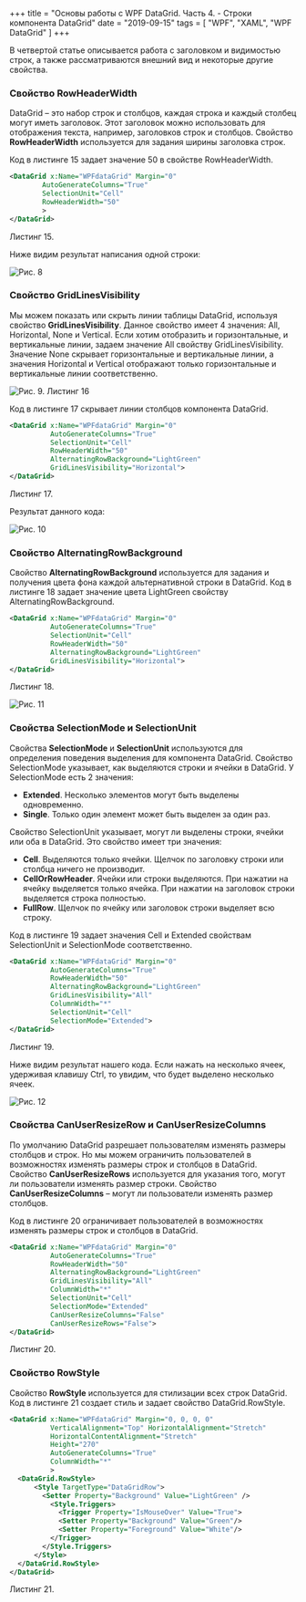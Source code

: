 +++
title = "Основы работы с WPF DataGrid. Часть 4. - Строки компонента DataGrid"
date = "2019-09-15"
tags = [
    "WPF",
    "XAML",
    "WPF DataGrid"
]
+++

В четвертой статье описывается работа с заголовком и видимостью строк, а также рассматриваются внешний вид и некоторые другие свойства. 

<!--more-->

### Свойство RowHeaderWidth
DataGrid – это набор строк и столбцов, каждая строка и каждый столбец могут иметь заголовок. Этот заголовок можно использовать для отображения текста, например, заголовков строк и столбцов.
Свойство **RowHeaderWidth** используется для задания ширины заголовка строк.

Код в листинге 15 задает значение 50 в свойстве RowHeaderWidth.
```xml
<DataGrid x:Name="WPFdataGrid" Margin="0"
        AutoGenerateColumns="True"
        SelectionUnit="Cell"
        RowHeaderWidth="50"
        >
</DataGrid>
```
Листинг 15.

Ниже видим результат написания одной строки:

![Рис. 8](https://i.postimg.cc/tCV1CNs0/94.jpg)

### Свойство GridLinesVisibility
Мы можем показать или скрыть линии таблицы DataGrid, используя свойство **GridLinesVisibility**. Данное свойство имеет 4 значения: All, Horizontal, None и Vertical. Если хотим отобразить и горизонтальные, и вертикальные линии, задаем значение All свойству GridLinesVisibility. Значение None скрывает горизонтальные и вертикальные линии, а значения Horizontal и Vertical отображают только горизонтальные и вертикальные линии соответственно.

![Рис. 9. Листинг 16](https://i.postimg.cc/4yjmQmFF/95.jpg)

Код в листинге 17 скрывает линии столбцов компонента DataGrid.
```xml
<DataGrid x:Name="WPFdataGrid" Margin="0"
          AutoGenerateColumns="True"
          SelectionUnit="Cell"
          RowHeaderWidth="50"
          AlternatingRowBackground="LightGreen"
          GridLinesVisibility="Horizontal">
</DataGrid>
```
Листинг 17.

Результат данного кода:

![Рис. 10](https://i.postimg.cc/BbjjFxNK/96.jpg)

### Свойство AlternatingRowBackground
Свойство **AlternatingRowBackground** используется для задания и получения цвета фона каждой альтернативной строки в DataGrid.
Код в листинге 18 задает значение цвета LightGreen свойству AlternatingRowBackground.
```xml
<DataGrid x:Name="WPFdataGrid" Margin="0"
          AutoGenerateColumns="True"
          SelectionUnit="Cell"
          RowHeaderWidth="50"
          AlternatingRowBackground="LightGreen"
          GridLinesVisibility="Horizontal">
</DataGrid>
```
Листинг 18.


![Рис. 11](https://i.postimg.cc/DwkSW4GS/97.jpg)

### Свойства SelectionMode и SelectionUnit
Свойства **SelectionMode** и **SelectionUnit** используются для определения поведения выделения для компонента DataGrid. Свойство SelectionMode указывает, как выделяются строки и ячейки в DataGrid. У SelectionMode есть 2 значения:
* **Extended**. Несколько элементов могут быть выделены одновременно.
* **Single**. Только один элемент может быть выделен за один раз.

Свойство SelectionUnit указывает, могут ли выделены строки, ячейки или оба в DataGrid. Это свойство имеет три значения:
* **Cell**. Выделяются только ячейки. Щелчок по заголовку строки или столбца ничего не производит.
* **CellOrRowHeader**. Ячейки или строки выделяются. При нажатии на ячейку выделяется только ячейка. При нажатии на заголовок строки выделяется строка полностью.
* **FullRow**. Щелчок по ячейку или заголовок строки выделяет всю строку.

Код в листинге 19 задает значения Cell и Extended свойствам SelectionUnit и SelectionMode соответственно.
```xml
<DataGrid x:Name="WPFdataGrid" Margin="0"
          AutoGenerateColumns="True"
          RowHeaderWidth="50"
          AlternatingRowBackground="LightGreen"
          GridLinesVisibility="All"
          ColumnWidth="*"
          SelectionUnit="Cell"
          SelectionMode="Extended">
</DataGrid>
```
Листинг 19.

Ниже видим результат нашего кода. Если нажать на несколько ячеек, удерживая клавишу Ctrl, то увидим, что будет выделено несколько ячеек.

![Рис. 12](https://i.postimg.cc/h4YzB5Pb/98.jpg)

### Свойства CanUserResizeRow и CanUserResizeColumns
По умолчанию DataGrid разрешает пользователям изменять размеры столбцов и строк. Но мы можем ограничить пользователей в возможностях изменять размеры строк и столбцов в DataGrid.
Свойство **CanUserResizeRows** используется для указания того, могут ли пользователи изменять размер строки. Свойство **CanUserResizeColumns** – могут ли пользователи изменять размер столбцов.

Код в листинге 20 ограничивает пользователей в возможностях изменять размеры строк и столбцов в DataGrid.
```xml
<DataGrid x:Name="WPFdataGrid" Margin="0" 
          AutoGenerateColumns="True"
          RowHeaderWidth="50"
          AlternatingRowBackground="LightGreen"
          GridLinesVisibility="All"
          ColumnWidth="*"
          SelectionUnit="Cell"
          SelectionMode="Extended"
          CanUserResizeColumns="False"
          CanUserResizeRows="False">
</DataGrid>
```
Листинг 20.

### Свойство RowStyle
Свойство **RowStyle** используется для стилизации всех строк DataGrid. 
Код в листинге 21 создает стиль и задает свойство DataGrid.RowStyle.
```xml
<DataGrid x:Name="WPFdataGrid" Margin="0, 0, 0, 0" 
          VerticalAlignment="Top" HorizontalAlignment="Stretch"
          HorizontalContentAlignment="Stretch"
          Height="270"
          AutoGenerateColumns="True"
          ColumnWidth="*"
          >
  <DataGrid.RowStyle>
      <Style TargetType="DataGridRow">
        <Setter Property="Background" Value="LightGreen" />
          <Style.Triggers>
            <Trigger Property="IsMouseOver" Value="True">
            <Setter Property="Background" Value="Green"/>
            <Setter Property="Foreground" Value="White"/>
          </Trigger>
        </Style.Triggers>
      </Style>
  </DataGrid.RowStyle>
</DataGrid>
```
Листинг 21.